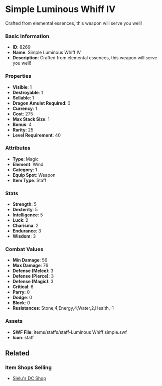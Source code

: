 # Simple Luminous Whiff IV

Crafted from elemental essences, this weapon will serve you well! 

### Basic Information

- **ID**: 8269
- **Name**: Simple Luminous Whiff IV
- **Description**: Crafted from elemental essences, this weapon will serve you well! 

### Properties

- **Visible**: 1
- **Destroyable**: 1
- **Sellable**: 1
- **Dragon Amulet Required**: 0
- **Currency**: 1
- **Cost**: 275
- **Max Stack Size**: 1
- **Bonus**: 4
- **Rarity**: 25
- **Level Requirement**: 40

### Attributes

- **Type**: Magic
- **Element**: Wind
- **Category**: 1
- **Equip Spot**: Weapon
- **Item Type**: Staff

### Stats

- **Strength**: 5
- **Dexterity**: 5
- **Intelligence**: 5
- **Luck**: 2
- **Charisma**: 2
- **Endurance**: 3
- **Wisdom**: 3

### Combat Values

- **Min Damage**: 56
- **Max Damage**: 76
- **Defense (Melee)**: 3
- **Defense (Pierce)**: 3
- **Defense (Magic)**: 3
- **Critical**: 6
- **Parry**: 0
- **Dodge**: 0
- **Block**: 0
- **Resistances**: Stone,4,Energy,4,Water,2,Health,-1

### Assets

- **SWF File**: items/staffs/staff-Luminous Whiff simple.swf
- **Icon**: staff

## Related

### Item Shops Selling

- [Sielu's DC Shop](../item-shops/298-sielu-s-dc-shop.md)

